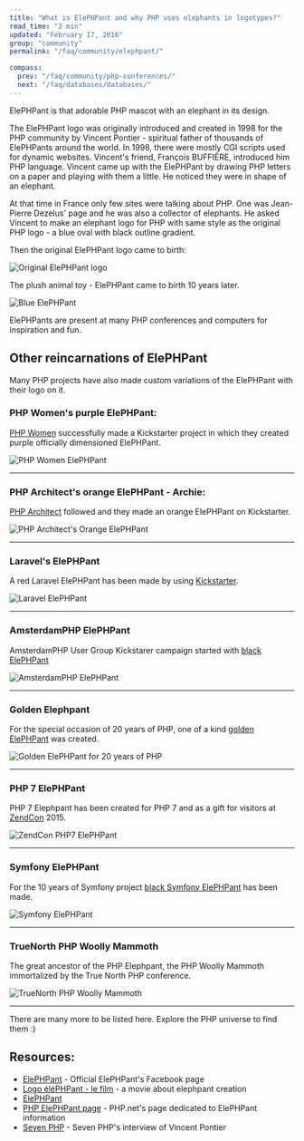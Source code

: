 ```yaml
---
title: "What is ElePHPant and why PHP uses elephants in logotypes?"
read_time: "3 min"
updated: "February 17, 2016"
group: "community"
permalink: "/faq/community/elephpant/"

compass:
  prev: "/faq/community/php-conferences/"
  next: "/faq/databases/databases/"
---
```


ElePHPant is that adorable PHP mascot with an elephant in its design.

The ElePHPant logo was originally introduced and created in 1998 for the PHP
community by Vincent Pontier - spiritual father of thousands of ElePHPants
around the world. In 1998, there were mostly CGI scripts used for dynamic
websites. Vincent's friend, François BUFFIÈRE, introduced him PHP language.
Vincent came up with the ElePHPant by drawing PHP letters on a paper and playing
with them a little. He noticed they were in shape of an elephant.

At that time in France only few sites were talking about PHP. One was Jean-Pierre
Dezelus' page and he was also a collector of elephants. He asked Vincent to make
an elephant logo for PHP with same style as the original PHP logo - a blue oval
with black outline gradient.

Then the original ElePHPant logo came to birth:

![Original ElePHPant logo](/images/elephpant.png "Original ElePHPant logo")

The plush animal toy - ElePHPant came to birth 10 years later.

![Blue ElePHPant](/images/faq/community/elephpantblue.png "Blue ElePHPant")

ElePHPants are present at many PHP conferences and computers for inspiration and
fun.

## Other reincarnations of ElePHPant

Many PHP projects have also made custom variations of the ElePHPant with their
logo on it.

### PHP Women's purple ElePHPant:

  [PHP Women](http://phpwomen.org/) successfully made a Kickstarter project in
  which they created purple officially dimensioned ElePHPant.

  ![PHP Women ElePHPant](/images/faq/community/phpwomen.png "PHP Women ElePHPant")

---

### PHP Architect's orange ElePHPant - Archie:

  [PHP Architect](http://www.phparch.com/) followed and they made an orange
  ElePHPant on Kickstarter.

  ![PHP Architect's Orange ElePHPant](/images/elephpant-archie.png "PHP Architect's ElePHPant Archie")

---

### Laravel's ElePHPant

  A red Laravel ElePHPant has been made by using [Kickstarter](https://www.kickstarter.com/projects/1560940280/laravel-Elephpant).

  ![Laravel ElePHPant](/images/faq/community/laravelelephpant.png "Laravel ElePHPant")

---

### AmsterdamPHP ElePHPant

  AmsterdamPHP User Group Kickstarer campaign started with [black ElePHPant](https://www.kickstarter.com/projects/rdohms/the-amsterdamphp-elephpant)

  ![AmsterdamPHP ElePHPant](/images/faq/community/blackelephpant.png "AmsterdamPHP ElePHPant")

---

### Golden Elephpant

  For the special occasion of 20 years of PHP, one of a kind [golden ElePHPant](https://twitter.com/gelephpant) was created.

  ![Golden ElePHPant for 20 years of PHP](/images/faq/community/goldenelephpant.png "Golden ElePHPant")

---

### PHP 7 ElePHPant

  PHP 7 Elephpant has been created for PHP 7 and as a gift for visitors at [ZendCon](http://www.zendcon.com/) 2015.

  ![ZendCon PHP7 ElePHPant](/images/faq/community/php7elephpant.png "ZendCon PHP7 Elephpant")

---

### Symfony ElePHPant

  For the 10 years of Symfony project [black Symfony ElePHPant](http://symfony.com/blog/the-wait-is-finally-over-the-symfony-elephpants-have-arrived) has been made.

  ![Symfony ElePHPant](/images/faq/community/symfonyelephpant.png "Symfony ElePHPant")

---

### TrueNorth PHP Woolly Mammoth

  The great ancestor of the PHP Elephpant, the PHP Woolly Mammoth immortalized by the True North PHP conference.

  ![TrueNorth PHP Woolly Mammoth](/images/faq/community/mammoth.png)

---

There are many more to be listed here. Explore the PHP universe to find them :)


## Resources:

* [ElePHPant](https://www.facebook.com/pages/elePHPant-Official/774704769242207) - Official ElePHPant's Facebook page
* [Logo éléPHPant - le film](http://www.elroubio.net/naissance_elephpant.php) - a movie about elephpant creation
* [ElePHPant](http://www.elephpant.com/)
* [PHP ElePHPant page](http://php.net/elephpant.php) - PHP.net's page dedicated to ElePHPant information
* [Seven PHP](http://7php.com/elephpant/#A_Small_Intro_PHP_The_PHP_Community) - Seven PHP's interview of Vincent Pontier
